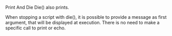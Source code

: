 Print And Die
Die() also prints. 

When stopping a script with die(), it is possible to provide a message as first argument, that will be displayed at execution. There is no need to make a specific call to print or echo.

<?php

//  die may do both print and die.
echo 'Error message';
die();

//  exit may do both print and die.
print 'Error message';
exit;

//  exit cannot print integers only : they will be used as status report to the system.
print 'Error message';
exit 1;

?>

